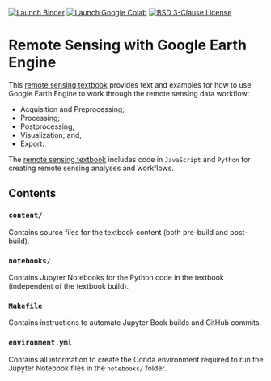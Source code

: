 [![Launch Binder](https://mybinder.org/badge_logo.svg)](https://mybinder.org/v2/gh/calekochenour/remote-sensing-textbook/master)
[![Launch Google Colab](https://colab.research.google.com/assets/colab-badge.svg)](https://colab.research.google.com/github/calekochenour/remote-sensing-textbook/blob/master/notebooks)
[![BSD 3-Clause License](https://img.shields.io/badge/License-BSD%203--Clause-blue.svg)](https://opensource.org/licenses/BSD-3-Clause)

# Remote Sensing with Google Earth Engine

This [remote sensing textbook](https://calekochenour.github.io/remote-sensing-textbook/) provides text and examples for how to use Google Earth Engine to work through the remote sensing data workflow:

* Acquisition and Preprocessing;
* Processing;
* Postprocessing;
* Visualization; and,
* Export.

The [remote sensing textbook](https://calekochenour.github.io/remote-sensing-textbook/) includes code in `JavaScript` and `Python` for creating remote sensing analyses and workflows.

## Contents

### `content/`

Contains source files for the textbook content (both pre-build and post-build).

### `notebooks/`

Contains Jupyter Notebooks for the Python code in the textbook (independent of the textbook build).

### `Makefile`

Contains instructions to automate Jupyter Book builds and GitHub commits.

### `environment.yml`

Contains all information to create the Conda environment required to run the Jupyter Notebook files in the `notebooks/` folder.  
